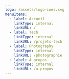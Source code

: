 ```yaml
---
logo: /assets/logo-ines.svg
menuItems:
  - label: Accueil
    linkType: internal
    linkURL: /
  - label: Tech
    linkType: internal
    linkURL: /projets-tech
  - label: Photography
    linkType: internal
    linkURL: /photographie
  - label: À propos
    linkType: internal
    linkURL: /a-propos
---
```

